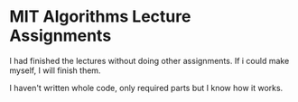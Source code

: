 # MIT Algorithms Lecture Assignments

I had finished the lectures without doing other assignments. If i could make myself, I will finish them. 

I haven't written whole code, only required parts but I know how it works. 
